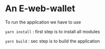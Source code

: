 # An E-web-wallet

To run the application we have to use 

``yarn install`` : first step is to install all modules

``yarn build`` : sec step is to build the application